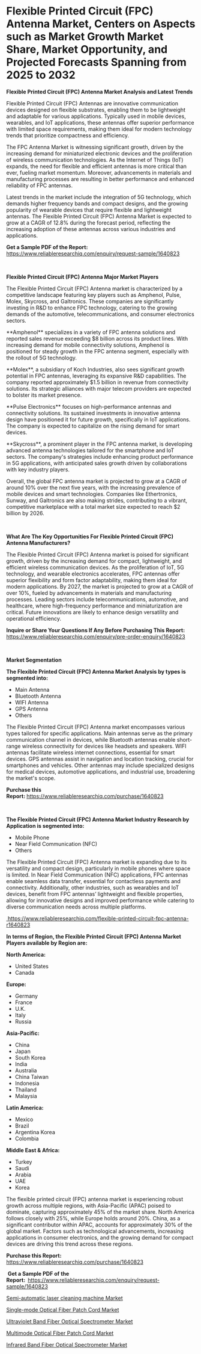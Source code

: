 <p><h1>Flexible Printed Circuit (FPC) Antenna Market, Centers on Aspects such as Market Growth Market Share, Market Opportunity, and Projected Forecasts Spanning from 2025 to 2032</h1></p><p><strong>Flexible Printed Circuit (FPC) Antenna Market Analysis and Latest Trends</strong></p>
<p><p>Flexible Printed Circuit (FPC) Antennas are innovative communication devices designed on flexible substrates, enabling them to be lightweight and adaptable for various applications. Typically used in mobile devices, wearables, and IoT applications, these antennas offer superior performance with limited space requirements, making them ideal for modern technology trends that prioritize compactness and efficiency.</p><p>The FPC Antenna Market is witnessing significant growth, driven by the increasing demand for miniaturized electronic devices and the proliferation of wireless communication technologies. As the Internet of Things (IoT) expands, the need for flexible and efficient antennas is more critical than ever, fueling market momentum. Moreover, advancements in materials and manufacturing processes are resulting in better performance and enhanced reliability of FPC antennas.</p><p>Latest trends in the market include the integration of 5G technology, which demands higher frequency bands and compact designs, and the growing popularity of wearable devices that require flexible and lightweight antennas. The Flexible Printed Circuit (FPC) Antenna Market is expected to grow at a CAGR of 12.8% during the forecast period, reflecting the increasing adoption of these antennas across various industries and applications.</p></p>
<p><strong>Get a Sample PDF of the Report:&nbsp;</strong> <a href="https://www.reliableresearchiq.com/enquiry/request-sample/1640823?utm_campaign=1870&utm_medium=2&utm_source=Github&utm_content=ia&utm_term=23032025&utm_id=flexible-printed-circuit-fpc-antenna">https://www.reliableresearchiq.com/enquiry/request-sample/1640823</a></p>
<p>&nbsp;</p>
<p><strong>Flexible Printed Circuit (FPC) Antenna Major Market Players</strong></p>
<p><p>The Flexible Printed Circuit (FPC) Antenna market is characterized by a competitive landscape featuring key players such as Amphenol, Pulse, Molex, Skycross, and Galtronics. These companies are significantly investing in R&D to enhance FPC technology, catering to the growing demands of the automotive, telecommunications, and consumer electronics sectors.</p><p>**Amphenol** specializes in a variety of FPC antenna solutions and reported sales revenue exceeding $8 billion across its product lines. With increasing demand for mobile connectivity solutions, Amphenol is positioned for steady growth in the FPC antenna segment, especially with the rollout of 5G technology.</p><p>**Molex**, a subsidiary of Koch Industries, also sees significant growth potential in FPC antennas, leveraging its expansive R&D capabilities. The company reported approximately $1.5 billion in revenue from connectivity solutions. Its strategic alliances with major telecom providers are expected to bolster its market presence.</p><p>**Pulse Electronics** focuses on high-performance antennas and connectivity solutions. Its sustained investments in innovative antenna design have positioned it for future growth, specifically in IoT applications. The company is expected to capitalize on the rising demand for smart devices.</p><p>**Skycross**, a prominent player in the FPC antenna market, is developing advanced antenna technologies tailored for the smartphone and IoT sectors. The company's strategies include enhancing product performance in 5G applications, with anticipated sales growth driven by collaborations with key industry players.</p><p>Overall, the global FPC antenna market is projected to grow at a CAGR of around 10% over the next five years, with the increasing prevalence of mobile devices and smart technologies. Companies like Ethertronics, Sunway, and Galtronics are also making strides, contributing to a vibrant, competitive marketplace with a total market size expected to reach $2 billion by 2026.</p></p>
<p>&nbsp;</p>
<p><strong>What Are The Key Opportunities For Flexible Printed Circuit (FPC) Antenna Manufacturers?</strong></p>
<p><p>The Flexible Printed Circuit (FPC) Antenna market is poised for significant growth, driven by the increasing demand for compact, lightweight, and efficient wireless communication devices. As the proliferation of IoT, 5G technology, and wearable electronics accelerates, FPC antennas offer superior flexibility and form factor adaptability, making them ideal for modern applications. By 2027, the market is projected to grow at a CAGR of over 10%, fueled by advancements in materials and manufacturing processes. Leading sectors include telecommunications, automotive, and healthcare, where high-frequency performance and miniaturization are critical. Future innovations are likely to enhance design versatility and operational efficiency.</p></p>
<p><strong>Inquire or Share Your Questions If Any Before Purchasing This Report:</strong> <a href="https://www.reliableresearchiq.com/enquiry/pre-order-enquiry/1640823?utm_campaign=1870&utm_medium=2&utm_source=Github&utm_content=ia&utm_term=23032025&utm_id=flexible-printed-circuit-fpc-antenna">https://www.reliableresearchiq.com/enquiry/pre-order-enquiry/1640823</a></p>
<p>&nbsp;</p>
<p><strong>Market Segmentation</strong></p>
<p><strong>The Flexible Printed Circuit (FPC) Antenna Market Analysis by types is segmented into:</strong></p>
<p><ul><li>Main Antenna</li><li>Bluetooth Antenna</li><li>WIFI Antenna</li><li>GPS Antenna</li><li>Others</li></ul></p>
<p><p>The Flexible Printed Circuit (FPC) Antenna market encompasses various types tailored for specific applications. Main antennas serve as the primary communication channel in devices, while Bluetooth antennas enable short-range wireless connectivity for devices like headsets and speakers. WIFI antennas facilitate wireless internet connections, essential for smart devices. GPS antennas assist in navigation and location tracking, crucial for smartphones and vehicles. Other antennas may include specialized designs for medical devices, automotive applications, and industrial use, broadening the market's scope.</p></p>
<p><strong>Purchase this Report:&nbsp;</strong><a href="https://www.reliableresearchiq.com/purchase/1640823?utm_campaign=1870&utm_medium=2&utm_source=Github&utm_content=ia&utm_term=23032025&utm_id=flexible-printed-circuit-fpc-antenna">https://www.reliableresearchiq.com/purchase/1640823</a></p>
<p>&nbsp;</p>
<p><strong>The Flexible Printed Circuit (FPC) Antenna Market Industry Research by Application is segmented into:</strong></p>
<p><ul><li>Mobile Phone</li><li>Near Field Communication (NFC)</li><li>Others</li></ul></p>
<p><p>The Flexible Printed Circuit (FPC) Antenna market is expanding due to its versatility and compact design, particularly in mobile phones where space is limited. In Near Field Communication (NFC) applications, FPC antennas enable seamless data transfer, essential for contactless payments and connectivity. Additionally, other industries, such as wearables and IoT devices, benefit from FPC antennas’ lightweight and flexible properties, allowing for innovative designs and improved performance while catering to diverse communication needs across multiple platforms.</p></p>
<p><a href="https://www.reliableresearchiq.com/flexible-printed-circuit-fpc-antenna-r1640823?utm_campaign=1870&utm_medium=2&utm_source=Github&utm_content=ia&utm_term=23032025&utm_id=flexible-printed-circuit-fpc-antenna">&nbsp;https://www.reliableresearchiq.com/flexible-printed-circuit-fpc-antenna-r1640823</a></p>
<p><strong>In terms of Region, the Flexible Printed Circuit (FPC) Antenna Market Players available by Region are:</strong></p>
<p>
    <p> <strong> North America: </strong>
        <ul>
            <li>United States</li>
            <li>Canada</li>
        </ul>
        </p> 
    <p> <strong> Europe: </strong>
        <ul>
            <li>Germany</li>
            <li>France</li>
            <li>U.K.</li>
            <li>Italy</li>
            <li>Russia</li>
        </ul>
        </p> 
    <p> <strong> Asia-Pacific: </strong>
        <ul>
            <li>China</li>
            <li>Japan</li>
            <li>South Korea</li>
            <li>India</li>
            <li>Australia</li>
            <li>China Taiwan</li>
            <li>Indonesia</li>
            <li>Thailand</li>
            <li>Malaysia</li>
        </ul>
        </p> 
    <p> <strong> Latin America: </strong>
        <ul>
            <li>Mexico</li>
            <li>Brazil</li>
            <li>Argentina Korea</li>
            <li>Colombia</li>
        </ul>
        </p> 
    <p> <strong> Middle East & Africa: </strong>
        <ul>
            <li>Turkey</li>
            <li>Saudi</li>
            <li>Arabia</li>
            <li>UAE</li>
            <li>Korea</li>
        </ul>
    </p>
    </p>
<p><p>The flexible printed circuit (FPC) antenna market is experiencing robust growth across multiple regions, with Asia-Pacific (APAC) poised to dominate, capturing approximately 45% of the market share. North America follows closely with 25%, while Europe holds around 20%. China, as a significant contributor within APAC, accounts for approximately 30% of the global market. Factors such as technological advancements, increasing applications in consumer electronics, and the growing demand for compact devices are driving this trend across these regions.</p></p>
<p><strong>Purchase this Report: </strong><a href="https://www.reliableresearchiq.com/purchase/1640823?utm_campaign=1870&utm_medium=2&utm_source=Github&utm_content=ia&utm_term=23032025&utm_id=flexible-printed-circuit-fpc-antenna">https://www.reliableresearchiq.com/purchase/1640823</a></p>
<p>&nbsp;<strong>Get a Sample PDF of the Report:&nbsp;&nbsp;</strong><a href="https://www.reliableresearchiq.com/enquiry/request-sample/1640823?utm_campaign=1870&utm_medium=2&utm_source=Github&utm_content=ia&utm_term=23032025&utm_id=flexible-printed-circuit-fpc-antenna">https://www.reliableresearchiq.com/enquiry/request-sample/1640823</a></p>
<p><strong></strong></p>
<p><p><a href="https://github.com/marteyfito9/Market-Research-Report-List-1/blob/main/semi-automatic-laser-cleaning-machine-market.md?utm_campaign=1870&utm_medium=2&utm_source=Github&utm_content=ia&utm_term=23032025&utm_id=flexible-printed-circuit-fpc-antenna">Semi-automatic laser cleaning machine Market</a></p><p><a href="https://github.com/yuukoleuda/Market-Research-Report-List-1/blob/main/single-mode-optical-fiber-patch-cord-market.md?utm_campaign=1870&utm_medium=2&utm_source=Github&utm_content=ia&utm_term=23032025&utm_id=flexible-printed-circuit-fpc-antenna">Single-mode Optical Fiber Patch Cord Market</a></p><p><a href="https://github.com/tornapruttuz/Market-Research-Report-List-1/blob/main/ultraviolet-band-fiber-optical-spectrometer-market.md?utm_campaign=1870&utm_medium=2&utm_source=Github&utm_content=ia&utm_term=23032025&utm_id=flexible-printed-circuit-fpc-antenna">Ultraviolet Band Fiber Optical Spectrometer Market</a></p><p><a href="https://github.com/saguegrody74/Market-Research-Report-List-1/blob/main/multimode-optical-fiber-patch-cord-market.md?utm_campaign=1870&utm_medium=2&utm_source=Github&utm_content=ia&utm_term=23032025&utm_id=flexible-printed-circuit-fpc-antenna">Multimode Optical Fiber Patch Cord Market</a></p><p><a href="https://github.com/denighoylen1/Market-Research-Report-List-1/blob/main/infrared-band-fiber-optical-spectrometer-market.md?utm_campaign=1870&utm_medium=2&utm_source=Github&utm_content=ia&utm_term=23032025&utm_id=flexible-printed-circuit-fpc-antenna">Infrared Band Fiber Optical Spectrometer Market</a></p></p>